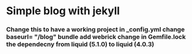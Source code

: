 <h1>Simple blog with jekyll</h1>



<h3>Change this to have a working project<!h3>
in _config.yml change baseurl= "/blog"
bundle add webrick
change in Gemfile.lock the dependecny from liquid (5.1.0) to liquid (4.0.3)
